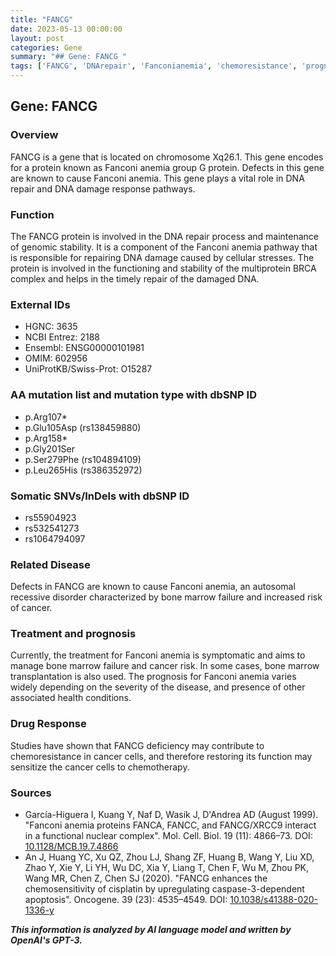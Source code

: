```yaml
---
title: "FANCG"
date: 2023-05-13 00:00:00
layout: post
categories: Gene
summary: "## Gene: FANCG "
tags: ['FANCG', 'DNArepair', 'Fanconianemia', 'chemoresistance', 'prognosis', 'drugresponse', 'genomicstability', 'mutation']
---
```


## Gene: FANCG 

### Overview
FANCG is a gene that is located on chromosome Xq26.1. This gene encodes for a protein known as Fanconi anemia group G protein. Defects in this gene are known to cause Fanconi anemia. This gene plays a vital role in DNA repair and DNA damage response pathways.

### Function
The FANCG protein is involved in the DNA repair process and maintenance of genomic stability. It is a component of the Fanconi anemia pathway that is responsible for repairing DNA damage caused by cellular stresses. The protein is involved in the functioning and stability of the multiprotein BRCA complex and helps in the timely repair of the damaged DNA.

### External IDs
- HGNC: 3635
- NCBI Entrez: 2188
- Ensembl: ENSG00000101981
- OMIM: 602956
- UniProtKB/Swiss-Prot: O15287

### AA mutation list and mutation type with dbSNP ID
- p.Arg107*
- p.Glu105Asp (rs138459880)
- p.Arg158*
- p.Gly201Ser
- p.Ser279Phe (rs104894109)
- p.Leu265His (rs386352972)

### Somatic SNVs/InDels with dbSNP ID 
- rs55904923
- rs532541273
- rs1064794097

### Related Disease
Defects in FANCG are known to cause Fanconi anemia, an autosomal recessive disorder characterized by bone marrow failure and increased risk of cancer. 

### Treatment and prognosis
Currently, the treatment for Fanconi anemia is symptomatic and aims to manage bone marrow failure and cancer risk. In some cases, bone marrow transplantation is also used. The prognosis for Fanconi anemia varies widely depending on the severity of the disease, and presence of other associated health conditions.

### Drug Response
Studies have shown that FANCG deficiency may contribute to chemoresistance in cancer cells, and therefore restoring its function may sensitize the cancer cells to chemotherapy.

### Sources

- García-Higuera I, Kuang Y, Naf D, Wasik J, D'Andrea AD (August 1999). "Fanconi anemia proteins FANCA, FANCC, and FANCG/XRCC9 interact in a functional nuclear complex". Mol. Cell. Biol. 19 (11):  4866–73. DOI: [10.1128/MCB.19.7.4866]([Click](https://doi.org/10.1128/MCB.19.7.4866).)
- An J, Huang YC, Xu QZ, Zhou LJ, Shang ZF, Huang B, Wang Y, Liu XD, Zhao Y, Xie Y, Li YH, Wu DC, Xia Y, Liang T, Chen F, Wu M, Zhou PK, Wang MR, Chen Z, Chen SJ (2020). "FANCG enhances the chemosensitivity of cisplatin by upregulating caspase-3-dependent apoptosis". Oncogene. 39 (23): 4535–4549. DOI: [10.1038/s41388-020-1336-y]([Click](https://doi.org/10.1038/s41388-020-1336-y).)

**_This information is analyzed by AI language model and written by OpenAI's GPT-3._**
